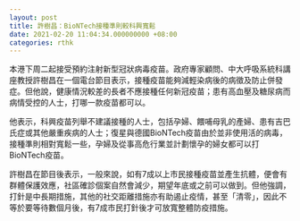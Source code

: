 ```yaml
---
layout: post
title: 許樹昌：BioNTech接種準則較科興寬鬆
date: 2021-02-20 11:04:34.000000000 +08:00
categories: rthk
---
```


本港下周二起接受預約注射新型冠狀病毒疫苗。政府專家顧問、中大呼吸系統科講座教授許樹昌在一個電台節目表示，接種疫苗能夠減輕染病後的病徵及防止併發症。但他說，健康情況較差的長者不應接種任何新冠疫苗；患有高血壓及糖尿病而病情受控的人士，打哪一款疫苗都可以。

他表示，科興疫苗列舉不建議接種的人士，包括孕婦、餵哺母乳的產婦、患有吉巴氏症或其他嚴重疾病的人士；復星與德國BioNTech疫苗由於並非使用活的病毒，接種準則相對寬鬆一些，孕婦及從事高危行業並計劃懷孕的婦女都可以打BioNTech疫苗。

許樹昌在節目後表示，一般來說，如有7成以上市民接種疫苗並產生抗體，便會有群體保護效應，社區確診個案自然會減少，期望年底或之前可以做到。但他強調，打針是中長期措施，其他的社交距離措施亦有助遏止疫情，甚至「清零」，因此不等於要等待數個月後，有7成市民打針後才可放寬整體防疫措施。
